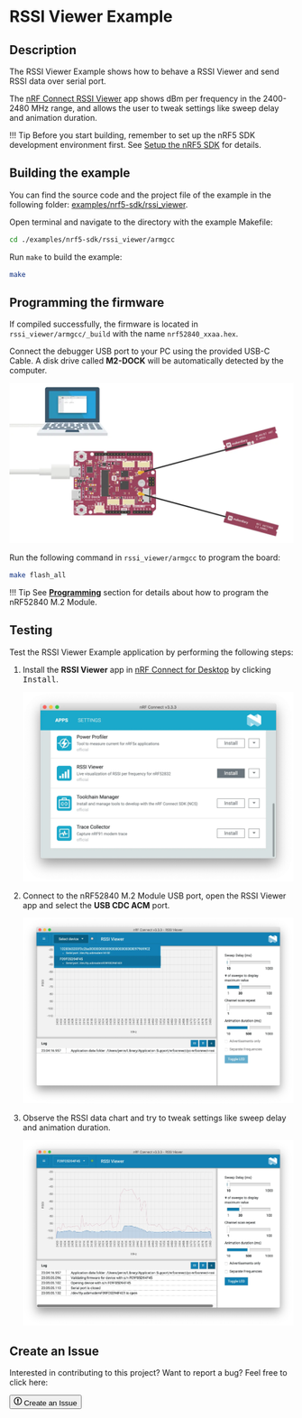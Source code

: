 # RSSI Viewer Example

## Description

The RSSI Viewer Example shows how to behave a RSSI Viewer and send RSSI data over serial port.

The [nRF Connect RSSI Viewer](https://github.com/NordicSemiconductor/pc-nrfconnect-rssi) app shows dBm per frequency in the 2400-2480 MHz range, and allows the user to tweak settings like sweep delay and animation duration.


!!! Tip
	Before you start building, remember to set up the nRF5 SDK development environment first. See [Setup the nRF5 SDK](../setup.md) for details.

## Building the example

You can find the source code and the project file of the example in the following folder: [examples/nrf5-sdk/rssi_viewer](https://github.com/makerdiary/nrf52840-m2-devkit/tree/master/examples/nrf5-sdk/rssi_viewer).

Open terminal and navigate to the directory with the example Makefile:

``` sh
cd ./examples/nrf5-sdk/rssi_viewer/armgcc
```

Run `make` to build the example:

``` sh
make
```

## Programming the firmware

If compiled successfully, the firmware is located in `rssi_viewer/armgcc/_build` with the name `nrf52840_xxaa.hex`.

Connect the debugger USB port to your PC using the provided USB-C Cable. A disk drive called **M2-DOCK** will be automatically detected by the computer.

![](../../assets/images/programming-firmware.webp)

Run the following command in `rssi_viewer/armgcc` to program the board:

``` sh
make flash_all
```

!!! Tip
	See **[Programming](../../programming.md)** section for details about how to program the nRF52840 M.2 Module.

## Testing

Test the RSSI Viewer Example application by performing the following steps:

1. Install the **RSSI Viewer** app in [nRF Connect for Desktop](https://www.nordicsemi.com/Software-and-Tools/Development-Tools/nRF-Connect-for-desktop) by clicking <kbd>Install</kbd>.

	![](assets/images/install-rssi-viewer-app.webp)

2. Connect to the nRF52840 M.2 Module USB port, open the RSSI Viewer app and select the **USB CDC ACM** port.

	![](assets/images/rssi-viewer-connecting.webp)

3. Observe the RSSI data chart and try to tweak settings like sweep delay and animation duration.

	![](assets/images/running-rssi-viewer.webp)

## Create an Issue

Interested in contributing to this project? Want to report a bug? Feel free to click here:

<a href="https://github.com/makerdiary/nrf52840-m2-devkit/issues/new?title=nRF5%20SDK-RSSI%20Viewer:%20%3Ctitle%3E"><button class="md-issue-button md-issue-button--primary"><svg xmlns="http://www.w3.org/2000/svg" viewBox="0 0 14 16" width="14" height="16"><path fill-rule="evenodd" d="M7 2.3c3.14 0 5.7 2.56 5.7 5.7s-2.56 5.7-5.7 5.7A5.71 5.71 0 011.3 8c0-3.14 2.56-5.7 5.7-5.7zM7 1C3.14 1 0 4.14 0 8s3.14 7 7 7 7-3.14 7-7-3.14-7-7-7zm1 3H6v5h2V4zm0 6H6v2h2v-2z"></path></svg> Create an Issue</button></a>
